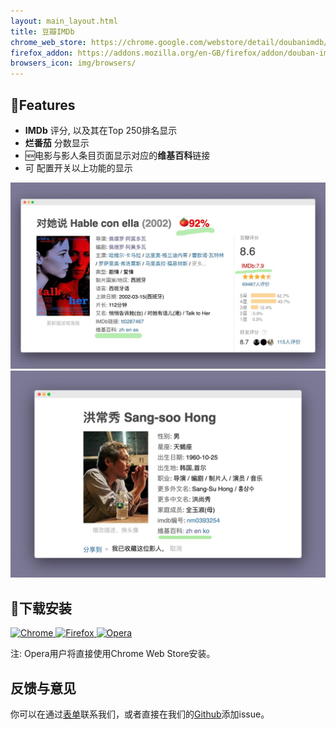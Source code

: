 ```yaml
---
layout: main_layout.html
title: 豆瓣IMDb
chrome_web_store: https://chrome.google.com/webstore/detail/doubanimdb/nfibbjnhkbjlgjaojglmmibdjicidini
firefox_addon: https://addons.mozilla.org/en-GB/firefox/addon/douban-imdb/
browsers_icon: img/browsers/
---
```


## 🌟Features

* **IMDb** 评分, 以及其在Top 250排名显示
* **烂番茄** 分数显示
* 🆕电影与影人条目页面显示对应的**维基百科**链接
* 可    配置开关以上功能的显示

<img src="img/almodovar.jpg" alt="《对她说》" title="阿莫多瓦的作品《对她说》在豆瓣电影" class="grow"/>

<img src="img/hong.jpg" alt="洪尚秀" title="韩国电影导演洪尚秀在豆瓣电影影人页面" class="mv4 grow" />

## 🔧下载安装

<section id="download-section" class="flex flex-column flex-row-ns items-center items-start-ns">
    <a href="{{chrome_web_store}}" target="_blank" class="mr4-ns grow">
        <img src="{{browsers_icon}}chrome_128x128.png" alt="Chrome" />
    </a>
    <a href="{{firefox_addon}}" target="_blank"  class="mr4-ns grow">
        <img src="{{browsers_icon}}firefox_128x128.png" alt="Firefox" />
    </a>
    <a href="{{chrome_web_store}}" target="_blank" class="grow">
        <img src="{{browsers_icon}}opera_128x128.png" alt="Opera" />
    </a>
</section>

注: Opera用户将直接使用Chrome Web Store安装。

## 反馈与意见

你可以在通过[表单](https://jinshuju.net/f/3hBRzr)联系我们，或者直接在我们的[Github](https://github.com/lisongx/doubanIMDb/issues)添加issue。

